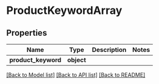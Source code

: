 # ProductKeywordArray

## Properties
Name | Type | Description | Notes
------------ | ------------- | ------------- | -------------
**product_keyword** | **object** |  | 

[[Back to Model list]](../README.md#documentation-for-models) [[Back to API list]](../README.md#documentation-for-api-endpoints) [[Back to README]](../README.md)

